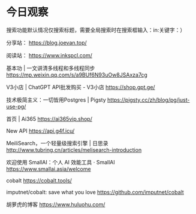 # 今日观察

搜索功能默认情况仅搜索标题，需要全局搜索时在搜索框输入：in:关键字：）  

分享站： https://blog.joevan.top/  

阅读站： https://www.inkspcl.com/  

基本功 | 一文讲清多线程和多线程同步  https://mp.weixin.qq.com/s/a9BUf6N93uOw8JSAxza7cg  

V3小店 | ChatGPT API批发购买 - V3小店  https://shop.gpt.ge/  

技术极简主义：一切皆用Postgres | Pigsty  https://pigsty.cc/zh/blog/pg/just-use-pg/  

首页 | Ai365  https://ai365vip.shop/    

New API  https://api.g4f.icu/    

MeiliSearch，一个轻量级搜索引擎 | 日思录  http://www.tubring.cn/articles/melisearch-introduction    

欢迎使用 SmallAI：个人 AI 效能工具 · SmallAI  https://www.smallai.asia/welcome  

cobalt  https://cobalt.tools/    

imputnet/cobalt: save what you love  https://github.com/imputnet/cobalt    

胡萝虎的博客  https://www.huluohu.com/    
